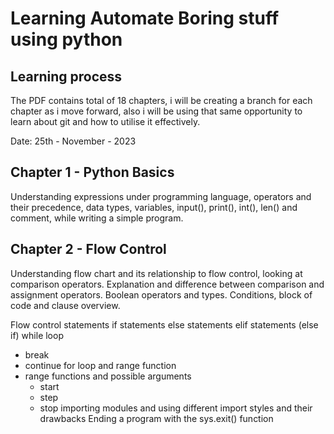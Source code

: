 # Learning Automate Boring stuff using python

## Learning process

The PDF contains total of 18 chapters, i will be creating a branch for each chapter as i move forward, also i will be using that same opportunity to learn about git and how to utilise it effectively.

Date: 25th - November - 2023

## Chapter 1 - Python Basics

Understanding expressions under programming language, operators and their precedence, data types, variables, input(), print(), int(), len() and comment, while writing a simple program.


## Chapter 2 - Flow Control

Understanding flow chart and its relationship to flow control, looking at comparison operators.
Explanation and difference between comparison and assignment operators.
Boolean operators and types.
Conditions, block of code and clause overview.

Flow control statements
if statements
else statements
elif statements (else if)
while loop
 - break
 - continue
for loop and range function
 - range functions and possible arguments
    - start
    - step
    - stop
importing modules and using different import styles and their drawbacks
Ending a program with the sys.exit() function


